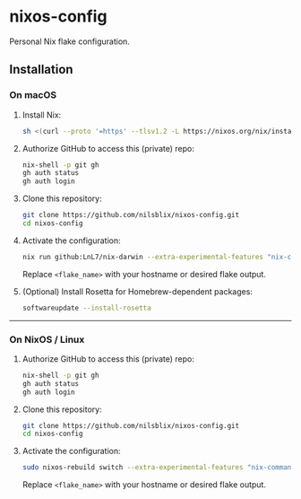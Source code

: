 # nixos-config

Personal Nix flake configuration.

## Installation

### On macOS

1. Install Nix:

    ```bash
    sh <(curl --proto '=https' --tlsv1.2 -L https://nixos.org/nix/install)
    ```

2. Authorize GitHub to access this (private) repo:

    ```bash
    nix-shell -p git gh
    gh auth status
    gh auth login
    ```

3. Clone this repository:

    ```bash
    git clone https://github.com/nilsblix/nixos-config.git
    cd nixos-config
    ```

4. Activate the configuration:

    ```bash
    nix run github:LnL7/nix-darwin --extra-experimental-features "nix-command flakes" -- switch --flake .#<flake_name>
    ```

    Replace `<flake_name>` with your hostname or desired flake output.

5. (Optional) Install Rosetta for Homebrew-dependent packages:

    ```bash
    softwareupdate --install-rosetta
    ```

---

### On NixOS / Linux

1. Authorize GitHub to access this (private) repo:

    ```bash
    nix-shell -p git gh
    gh auth status
    gh auth login
    ```

2. Clone this repository:

    ```bash
    git clone https://github.com/nilsblix/nixos-config.git
    cd nixos-config
    ```

3. Activate the configuration:

    ```bash
    sudo nixos-rebuild switch --extra-experimental-features "nix-command flakes" --flake .#<flake_name>
    ```

    Replace `<flake_name>` with your hostname or desired flake output.

